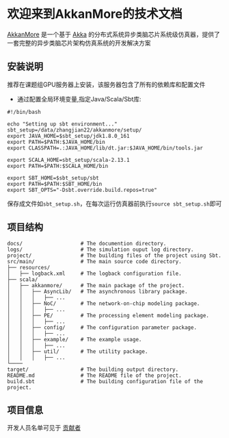 # 欢迎来到AkkanMore的技术文档

[AkkanMore](https://github.com/Ralap-Jee/akkanmore/) 是一个基于 [Akka](https://akka.io/) 的分布式系统异步类脑芯片系统级仿真器，提供了一套完整的异步类脑芯片架构仿真系统的开发解决方案

## 安装说明

推荐在课题组GPU服务器上安装，该服务器包含了所有的依赖库和配置文件

* 通过配置全局环境变量,指定Java/Scala/Sbt库:

```shell
#!/bin/bash

echo "Setting up sbt environment..."
sbt_setup=/data/zhangjian22/akkanmore/setup/
export JAVA_HOME=$sbt_setup/jdk1.8.0_161
export PATH=$PATH:$JAVA_HOME/bin
export CLASSPATH=.:JAVA_HOME/lib/dt.jar:$JAVA_HOME/bin/tools.jar

export SCALA_HOME=sbt_setup/scala-2.13.1
export PATH=$PATH:$SCALA_HOME/bin

export SBT_HOME=$sbt_setup/sbt
export PATH=$PATH:$SBT_HOME/bin
export SBT_OPTS="-Dsbt.override.build.repos=true"
```

保存成文件如`sbt_setup.sh`，在每次运行仿真器前执行`source sbt_setup.sh`即可

## 项目结构

    docs/                   # The documention directory.
    logs/                   # The simulation ouput log directory.
    project/                # The building files of the project using Sbt.
    src/main/               # The main source code directory.
    ├── resources/
    │   ├── logback.xml     # The logback configuration file.
    ├── scala/
    │   ├── akkanmore/      # The main package of the project.
    │   │   ├── AsyncLib/   # The asynchronous library package.
    │   │   │   ├── ...
    │   │   ├── NoC/        # The network-on-chip modeling package.
    │   │   │   ├── ...
    │   │   ├── PE/         # The processing element modeling package.
    │   │   │   ├── ...
    │   │   ├── config/     # The configuration parameter package.
    │   │   │   ├── ...
    │   │   ├── example/    # The example usage.
    │   │   │   ├── ...
    │   │   ├── util/       # The utility package.
    │   │   │   ├── ...
    └────
    target/                 # The building output directory.
    README.md               # The README file of the project.
    build.sbt               # The building configuration file of the project.

## 项目信息

开发人员名单可见于 [贡献者](https://github.com/Ralap-Jee/akkanmore/graphs/contributors)
